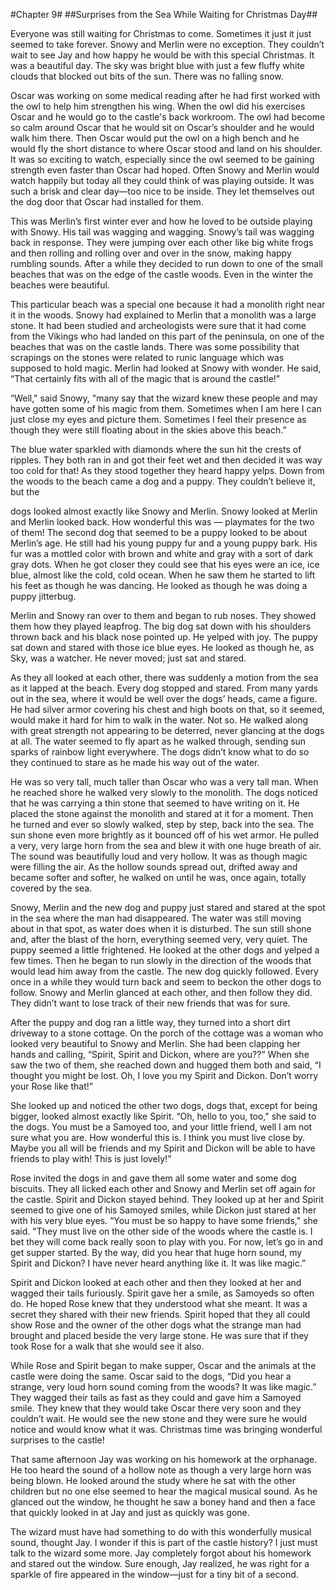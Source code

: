 #Chapter 9#
##Surprises from the Sea While Waiting for Christmas Day##

Everyone was still waiting for Christmas to come. Sometimes it just it just seemed to take forever. Snowy and Merlin were no exception. They couldn’t wait to see Jay and how happy he would be with this special Christmas. It was a beautiful day. The sky was bright blue with just a few fluffy white clouds that blocked out bits of the sun. There was no falling snow.

Oscar was working on some medical reading after he had first worked with the owl to help him strengthen his wing. When the owl did his exercises Oscar and he would go to the castle's back workroom. The owl had become so calm around Oscar that he would sit on Oscar’s shoulder and he would walk him there. Then Oscar would put the owl on a high bench and he would fly the short distance to where Oscar stood and land on his shoulder. It was so exciting to watch, especially since the owl seemed to be gaining strength even faster than Oscar had hoped. Often Snowy and Merlin would watch happily but today all they could think of was playing outside. It was such a brisk and clear day—too nice to be inside. They let themselves out the dog door that Oscar had installed for them.

This was Merlin’s first winter ever and how he loved to be outside playing with Snowy. His tail was wagging and wagging. Snowy’s tail was wagging back in response. They were jumping over each other like big white frogs and then rolling and rolling over and over in the snow, making happy rumbling sounds. After a while they decided to run down to one of the small beaches that was on the edge of the castle woods. Even in the winter the beaches were beautiful.

This particular beach was a special one because it had a monolith right near it in the woods. Snowy had explained to Merlin that a monolith was a large stone. It had been studied and archeologists were sure that it had come from the Vikings who had landed on this part of the peninsula, on one of the beaches that was on the castle lands. There was some possibility that scrapings on the stones were related to runic language which was supposed to hold magic. Merlin had looked at Snowy with wonder. He said, “That certainly fits with all of the magic that is around the castle!”

“Well," said Snowy, "many say that the wizard knew these people and may have gotten some of his magic from them. Sometimes when I am here I can just close my eyes and picture them. Sometimes I feel their presence as though they were still floating about in the skies above this beach.”

The blue water sparkled with diamonds where the sun hit the crests of ripples. They both ran in and got their feet wet and then decided it was way too cold for that! As they stood together they heard happy yelps. Down from the woods to the beach came a dog and a puppy. They couldn’t believe it, but the

dogs looked almost exactly like Snowy and Merlin. Snowy looked at Merlin and Merlin looked back. How wonderful this was — playmates for the two of them! The second dog that seemed to be a puppy looked to be about Merlin’s age. He still had his young puppy fur and a young puppy bark. His fur was a mottled color with brown and white and gray with a sort of dark gray dots. When he got closer they could see that his eyes were an ice, ice blue, almost like the cold, cold ocean. When he saw them he started to lift his feet as though he was dancing. He looked as though he was doing a puppy jitterbug.

Merlin and Snowy ran over to them and began to rub noses. They showed them how they played leapfrog. The big dog sat down with his shoulders thrown back and his black nose pointed up. He yelped with joy. The puppy sat down and stared with those ice blue eyes. He looked as though he, as Sky, was a watcher. He never moved; just sat and stared.

As they all looked at each other, there was suddenly a motion from the sea as it lapped at the beach. Every dog stopped and stared. From many yards out in the sea, where it would be well over the dogs’ heads, came a figure. He had silver armor covering his chest and high boots on that, so it seemed, would make it hard for him to walk in the water. Not so. He walked along with great strength not appearing to be deterred, never glancing at the dogs at all. The water seemed to fly apart as he walked through, sending sun sparks of rainbow light everywhere. The dogs didn’t know what to do so they continued to stare as he made his way out of the water.

He was so very tall, much taller than Oscar who was a very tall man. When he reached shore he walked very slowly to the monolith. The dogs noticed that he was carrying a thin stone that seemed to have writing on it. He placed the stone against the monolith and stared at it for a moment. Then he turned and ever so slowly walked, step by step, back into the sea. The sun shone even more brightly as it bounced off of his wet armor. He pulled a very, very large horn from the sea and blew it with one huge breath of air. The sound was beautifully loud and very hollow. It was as though magic were filling the air. As the hollow sounds spread out, drifted away and became softer and softer, he walked on until he was, once again, totally covered by the sea.

Snowy, Merlin and the new dog and puppy just stared and stared at the spot in the sea where the man had disappeared. The water was still moving about in that spot, as water does when it is disturbed. The sun still shone and, after the blast of the horn, everything seemed very, very quiet. The puppy seemed a little frightened. He looked at the other dogs and yelped a few times. Then he began to run slowly in the direction of the woods that would lead him away from the castle. The new dog quickly followed. Every once in a while they would turn back and seem to beckon the other dogs to follow. Snowy and Merlin glanced at each other, and then follow they did. They didn’t want to lose track of their new friends that was for sure.

After the puppy and dog ran a little way, they turned into a short dirt driveway to a stone cottage. On the porch of the cottage was a woman who looked very beautiful to Snowy and Merlin. She had been clapping her hands and calling, “Spirit, Spirit and Dickon, where are you??“ When she saw the two of them, she reached down and hugged them both and said, “I thought you might be lost. Oh, I love you my Spirit and Dickon. Don’t worry your Rose like that!”

She looked up and noticed the other two dogs, dogs that, except for being bigger, looked almost exactly like Spirit. “Oh, hello to you, too," she said to the dogs. You must be a Samoyed too, and your little friend, well I am not sure what you are. How wonderful this is. I think you must live close by. Maybe you all will be friends and my Spirit and Dickon will be able to have friends to play with! This is just lovely!”

Rose invited the dogs in and gave them all some water and some dog biscuits. They all licked each other and Snowy and Merlin set off again for the castle. Spirit and Dickon stayed behind. They looked up at her and Spirit seemed to give one of his Samoyed smiles, while Dickon just stared at her with his very blue eyes. “You must be so happy to have some friends," she said. "They must live on the other side of the woods where the castle is. I bet they will come back really soon to play with you. For now, let’s go in and get supper started. By the way, did you hear that huge horn sound, my Spirit and Dickon? I have never heard anything like it. It was like magic.”

Spirit and Dickon looked at each other and then they looked at her and wagged their tails furiously. Spirit gave her a smile, as Samoyeds so often do. He hoped Rose knew that they understood what she meant. It was a secret they shared with their new friends. Spirit hoped that they all could show Rose and the owner of the other dogs what the strange man had brought and placed beside the very large stone. He was sure that if they took Rose for a walk that she would see it also.

While Rose and Spirit began to make supper, Oscar and the animals at the castle were doing the same. Oscar said to the dogs, “Did you hear a strange, very loud horn sound coming from the woods? It was like magic.” They wagged their tails as fast as they could and gave him a Samoyed smile. They knew that they would take Oscar there very soon and they couldn’t wait. He would see the new stone and they were sure he would notice and would know what it was. Christmas time was bringing wonderful surprises to the castle!

That same afternoon Jay was working on his homework at the orphanage. He too heard the sound of a hollow note as though a very large horn was being blown. He looked around the study where he sat with the other children but no one else seemed to hear the magical musical sound. As he glanced out the window, he thought he saw a boney hand and then a face that quickly looked in at Jay and just as quickly was gone.

The wizard must have had something to do with this wonderfully musical sound, thought Jay. I wonder if this is part of the castle history? I just must talk to the wizard some more. Jay completely forgot about his homework and stared out the window. Sure enough, Jay realized, he was right for a sparkle of fire appeared in the window—just for a tiny bit of a second.
